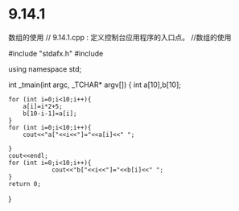 # 9.14.1
数组的使用
// 9.14.1.cpp : 定义控制台应用程序的入口点。
//数组的使用

#include "stdafx.h"
#include<iostream>

using namespace std;


int _tmain(int argc, _TCHAR* argv[])
{
	int a[10],b[10];
	
	for (int i=0;i<10;i++){
		a[i]=i*2+5;
		b[10-i-1]=a[i];
	}
	for (int i=0;i<10;i++){
		cout<<"a["<<i<<"]="<<a[i]<<" ";
		
	}
	cout<<endl;
	for (int i=0;i<10;i++){
				cout<<"b["<<i<<"]="<<b[i]<<" ";
	}
	return 0;
}

